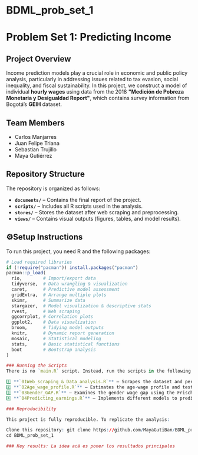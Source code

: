 # BDML_prob_set_1

# Problem Set 1: Predicting Income  

## Project Overview  
Income prediction models play a crucial role in economic and public policy analysis, particularly in addressing issues related to tax evasion, social inequality, and fiscal sustainability. In this project, we construct a model of individual **hourly wages** using data from the 2018 **"Medición de Pobreza Monetaria y Desigualdad Report"**, which contains survey information from Bogotá’s **GEIH** dataset.  

## Team Members  
- Carlos Manjarres  
- Juan Felipe Triana  
- Sebastian Trujillo  
- Maya Gutiérrez  

## Repository Structure  
The repository is organized as follows:  
- **`documents/`** – Contains the final report of the project.  
- **`scripts/`** – Includes all R scripts used in the analysis.  
- **`stores/`** – Stores the dataset after web scraping and preprocessing.  
- **`views/`** – Contains visual outputs (figures, tables, and model results).  

## ⚙Setup Instructions  
To run this project, you need R and the following packages:  

```r
# Load required libraries
if (!require("pacman")) install.packages("pacman")
pacman::p_load(
  rio,        # Import/export data
  tidyverse,  # Data wrangling & visualization
  caret,      # Predictive model assessment
  gridExtra,  # Arrange multiple plots
  skimr,      # Summarize data
  stargazer,  # Model visualization & descriptive stats
  rvest,      # Web scraping
  ggcorrplot, # Correlation plots
  ggplot2,    # Data visualization
  broom,      # Tidying model outputs
  knitr,      # Dynamic report generation
  mosaic,     # Statistical modeling
  stats,      # Basic statistical functions
  boot        # Bootstrap analysis
)

### Running the Scripts  
There is no `main.R` script. Instead, run the scripts in the following order:  

1️⃣ **`01Web_scraping_&_Data_analysis.R`** – Scrapes the dataset and performs a preliminary inspection of the data.  
2️⃣ **`02Age_wage_profile.R`** – Estimates the age-wage profile and tests economic theory.  
3️⃣ **`03Gender_GAP.R`** – Examines the gender wage gap using the Frisch-Waugh-Lovell (FWL) theorem.  
4️⃣ **`04Predicting_earnings.R`** – Implements different models to predict income. 

### Reproducibility

This project is fully reproducible. To replicate the analysis:

Clone this repository: git clone https://github.com/MayaGutiBan/BDML_prob_set_1.git
cd BDML_prob_set_1

### Key results: La idea acá es poner los resultados principales



